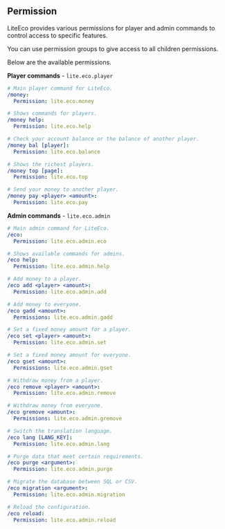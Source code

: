 ## Permission
LiteEco provides various permissions for player and admin commands to control access to specific features.

You can use permission groups to give access to all children permissions.

Below are the available permissions.

**Player commands** - `lite.eco.player`
```YAML
# Main player command for LiteEco.
/money:
  Permission: lite.eco.money

# Shows commands for players.
/money help:
  Permission: lite.eco.help

# Check your account balance or the balance of another player.
/money bal [player]:
  Permission: lite.eco.balance

# Shows the richest players.
/money top [page]:
  Permission: lite.eco.top

# Send your money to another player.
/money pay <player> <amount>:
  Permission: lite.eco.pay
```

**Admin commands** - `lite.eco.admin`
```YAML
# Main admin command for LiteEco.
/eco:
  Permission: lite.eco.admin.eco

# Shows available commands for admins.
/eco help:
  Permission: lite.eco.admin.help

# Add money to a player.
/eco add <player> <amount>:
  Permission: lite.eco.admin.add

# Add money to everyone.
/eco gadd <amount>:
  Permissions: lite.eco.admin.gadd

# Set a fixed money amount for a player.
/eco set <player> <amount>:
  Permission: lite.eco.admin.set

# Set a fixed money amount for everyone.
/eco gset <amount>:
  Permissions: lite.eco.admin.gset

# Withdraw money from a player.
/eco remove <player> <amount>:
  Permission: lite.eco.admin.remove

# Withdraw money from everyone.
/eco gremove <amount>:
  Permissions: lite.eco.admin.gremove

# Switch the translation language.
/eco lang [LANG_KEY]:
  Permission: lite.eco.admin.lang

# Purge data that meet certain requirements.
/eco purge <argument>:
  Permission: lite.eco.admin.purge

# Migrate the database between SQL or CSV.
/eco migration <argument>:
  Permission: lite.eco.admin.migration

# Reload the configuration.
/eco reload:
  Permission: lite.eco.admin.reload
```